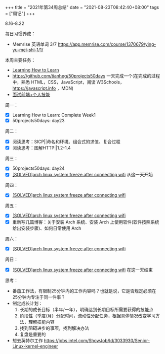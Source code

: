 +++
title = "2021年第34周总结"
date = "2021-08-23T08:42:40+08:00"
tags = ["周记"]
+++

8.16-8.22

每日习惯养成：

- Memrise 英语单词 3/7 <https://app.memrise.com/course/1370679/ying-yu-mei-shi-1/1/>

本周主要任务：

- [Learning How to Learn](https://github.com/tianheg/blog/issues/137)
- <https://github.com/tianheg/50projects50days> 一天完成一个(在完成的过程中，熟悉 HTML，CSS，JavaScript，阅读 W3Schools，<https://javascript.info> ，MDN)
- [面试前端+个人技能](https://github.com/tianheg/blog/issues/142)

周一：

- [x] Learning How to Learn: Complete Week1
- [x] 50projects50days: day23

周二：

- [x] 阅读思考：SICP||命名和环境、组合式的求值、复合过程
- [x] 阅读思考：图解HTTP||1.2-1.4

周三：

- [x] 50projects50days: day24
- [x] [[SOLVED]arch linux system freeze after connecting wifi](https://github.com/tianheg/blog/issues/147) 从这一天开始

周四：

- [x] [[SOLVED]arch linux system freeze after connecting wifi](https://github.com/tianheg/blog/issues/147)

周五：

- [x] [[SOLVED]arch linux system freeze after connecting wifi](https://github.com/tianheg/blog/issues/147)
- [x] 重新写几篇博客：关于安装 Arch 系统、安装 Arch 上使用软件(软件按照系统给出安装步骤)、如何日常使用 Arch

周六：

- [x] [[SOLVED]arch linux system freeze after connecting wifi](https://github.com/tianheg/blog/issues/147)

周日：

- [x] [[SOLVED]arch linux system freeze after connecting wifi](https://github.com/tianheg/blog/issues/147) 在这一天结束

思考：

- 番茄工作法，有限制25分钟内的工作内容吗？也就是说，它是否规定必须在25分钟内专注于同一件事？
- 制定成长计划：
  1. 长期的成长目标（半年/一年），明确达到长期目标所需要获得的技能点
  2. 阶段性（季度/月）分配时间，流动性分配任务，根据具体情况改变学习方法，理解技能内容
  3. 找到阻碍进步的事项，找到解决办法
  4. 复盘是重要的
- 想去英特尔工作 <https://jobs.intel.com/ShowJob/Id/3033930/Senior-Linux-kernel-engineer>

